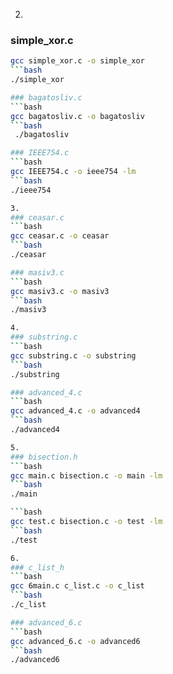 2.
### simple_xor.c
```bash
gcc simple_xor.c -o simple_xor
```bash
./simple_xor

### bagatosliv.c
```bash
gcc bagatosliv.c -o bagatosliv
```bash
 ./bagatosliv

### IEEE754.c
```bash
gcc IEEE754.c -o ieee754 -lm
```bash
./ieee754

3.
### ceasar.c
```bash
gcc ceasar.c -o ceasar
```bash
./ceasar

### masiv3.c
```bash
gcc masiv3.c -o masiv3
```bash
./masiv3

4.
### substring.c
```bash
gcc substring.c -o substring
```bash
./substring

### advanced_4.c
```bash
gcc advanced_4.c -o advanced4
```bash
./advanced4

5.
### bisection.h
```bash
gcc main.c bisection.c -o main -lm
```bash
./main

```bash
gcc test.c bisection.c -o test -lm
```bash
./test

6.
### с_list_h
```bash
gcc 6main.c c_list.c -o c_list
```bash
./c_list

### advanced_6.c
```bash
gcc advanced_6.c -o advanced6
```bash
./advanced6


